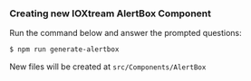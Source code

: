 ### Creating new IOXtream AlertBox Component

Run the command below and answer the prompted questions:

``` bash
$ npm run generate-alertbox
```

New files will be created at `src/Components/AlertBox`
